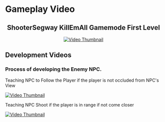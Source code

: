 # Gameplay Video 

<h2 align="center">
  ShooterSegway KillEmAll Gamemode First Level
</h2>

<p align="center">
  <a href="https://www.youtube.com/watch?v=6ajnpDWujsA"><img src="https://img.youtube.com/vi/6ajnpDWujsA/0.jpg" alt="Video Thumbnail"></a>
</p>

## Development Videos

<h3> Process of developing the Enemy NPC. </h3>

<div align="right-align">

  <p> Teaching NPC to Follow the Player if the player is not occluded from NPC's View </p>  
  <a href="https://www.youtube.com/watch?v=6QzBiLXLpVc"><img src="https://img.youtube.com/vi/6QzBiLXLpVc/0.jpg" alt="Video Thumbnail"></a>

  <p> Teaching NPC Shoot if the player is in range if not come closer </p>
  <a href="https://www.youtube.com/watch?v=JUqj-FbyssM"><img src="https://img.youtube.com/vi/JUqj-FbyssM/0.jpg" alt="Video Thumbnail"></a>

</div>
